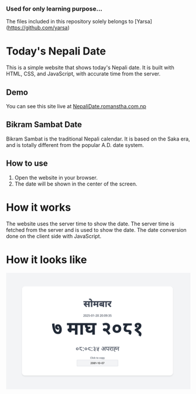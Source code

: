 ### Used for only learning purpose...
The files included in this repository solely belongs to [Yarsa] (https://github.com/yarsa)


# Today's Nepali Date

This is a simple website that shows today's Nepali date. It is built with HTML, CSS, and JavaScript, with accurate time from the server.

## Demo

You can see this site live at [NepaliDate.romanstha.com.np](https://nepalidate.romanstha.com.np)

## Bikram Sambat Date

Bikram Sambat is the traditional Nepali calendar. It is based on the Saka era, and is totally different from the popular A.D. date system.

## How to use

1. Open the website in your browser.
2. The date will be shown in the center of the screen.

# How it works

The website uses the server time to show the date. The server time is fetched from the server and is used to show the date. The date conversion done on the client side with JavaScript.

# How it looks like

![Screenshot](public/screenshot.png)
